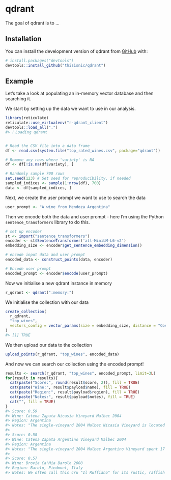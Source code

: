 
<!-- README.md is generated from README.Rmd. Please edit that file -->

# qdrant

<!-- badges: start -->
<!-- badges: end -->

The goal of qdrant is to …

## Installation

You can install the development version of qdrant from
[GitHub](https://github.com/) with:

``` r
# install.packages("devtools")
devtools::install_github("thisisnic/qdrant")
```

## Example

Let’s take a look at populating an in-memory vector database and then
searching it.

We start by setting up the data we want to use in our analysis.

``` r
library(reticulate)
reticulate::use_virtualenv("r-qdrant_client")
devtools::load_all(".")
#> ℹ Loading qdrant
```

``` r

# Read the CSV file into a data frame
df <- read.csv(system.file("top_rated_wines.csv", package="qdrant"))

# Remove any rows where 'variety' is NA
df <- df[!is.na(df$variety), ]

# Randomly sample 700 rows
set.seed(123) # Set seed for reproducibility, if needed
sampled_indices <- sample(1:nrow(df), 700)
data <- df[sampled_indices, ]
```

Next, we create the user prompt we want to use to search the data

``` r
user_prompt <- "A wine from Mendoza Argentina"
```

Then we encode both the data and user prompt - here I’m using the Python
`sentence_transformers` library to do this.

``` r
# set up encoder
st <- import("sentence_transformers")
encoder <- st$SentenceTransformer('all-MiniLM-L6-v2')
embedding_size <- encoder$get_sentence_embedding_dimension()

# encode input data and user prompt
encoded_data <- construct_points(data, encoder)

# Encode user prompt
encoded_prompt <- encoder$encode(user_prompt)
```

Now we initialise a new qdrant instance in memory

``` r
r_qdrant <- qdrant(":memory:")
```

We initialise the collection with our data

``` r
create_collection(
  r_qdrant,
  "top_wines", 
  vectors_config = vector_params(size = embedding_size, distance = "Cosine")
)
#> [1] TRUE
```

We then upload our data to the collection

``` r
upload_points(r_qdrant, "top_wines", encoded_data)
```

And now we can search our collection using the encoded prompt!

``` r
results <- search(r_qdrant, "top_wines", encoded_prompt, limit=3L)
for(result in results){
  cat(paste("Score:", round(result$score, 2)), fill = TRUE)
  cat(paste("Wine:", result$payload$name), fill = TRUE)
  cat(paste("Region:", result$payload$region), fill = TRUE)
  cat(paste("Notes:", result$payload$notes), fill = TRUE)
  cat("", fill = TRUE)
}
#> Score: 0.59
#> Wine: Catena Zapata Nicasia Vineyard Malbec 2004
#> Region: Argentina
#> Notes: "The single-vineyard 2004 Malbec Nicasia Vineyard is located in the Altamira district of Mendoza. It was aged for 18 months in new French oak. Opaque purple-colored, it exhibits a complex perfume of pain grille, scorched earth, mineral, licorice, blueberry, and black cherry. Thick on the palate, bordering on opulent, it has layers of fruit, silky tannins, and a long, fruit-filled finish. It will age effortlessly for another 6-8 years and provide pleasure through 2025. When all is said and done, Catena Zapata is the Argentina winery of reference – the standard of excellence for comparing all others. The brilliant, forward-thinking Nicolas Catena remains in charge, with his daughter, Laura, playing an increasingly large role. The Catena Zapata winery is an essential destination for fans of both architecture and wine in Mendoza. It is hard to believe, given the surge in popularity of Malbec in recent years, that Catena Zapata only began exporting Malbec to the United States in 1994."
#> 
#> Score: 0.58
#> Wine: Catena Zapata Argentino Vineyard Malbec 2004
#> Region: Argentina
#> Notes: "The single-vineyard 2004 Malbec Argentino Vineyard spent 17 months in new French oak. Remarkably fragrant and complex aromatically, it offers up aromas of wood smoke, creosote, pepper, clove, black cherry, and blackberry. Made in a similar, elegant style, it is the most structured of the three single vineyard wines, needing a minimum of a decade of additional cellaring. It should easily prove to be a 25-40 year wine. It is an exceptional achievement in Malbec. When all is said and done, Catena Zapata is the Argentina winery of reference – the standard of excellence for comparing all others. The brilliant, forward-thinking Nicolas Catena remains in charge, with his daughter, Laura, playing an increasingly large role. The Catena Zapata winery is an essential destination for fans of both architecture and wine in Mendoza. It is hard to believe, given the surge in popularity of Malbec in recent years, that Catena Zapata only began exporting Malbec to the United States in 1994."
#> 
#> Score: 0.57
#> Wine: Brovia Ca'Mia Barolo 2008
#> Region: Barolo, Piedmont, Italy
#> Notes: We often call this cru "Il Ruffiano" for its rustic, raffish nature.  This is a boisterous, friendly Barolo from the heart of Serralunga d'Alba with all that zone's lush fruit and generous body.  Here the wine thrusts us into the dense ambience of the forest: the dark berry-like fruit, the moss and underbrush, the truffles and mushrooms of the Langhe.  It's all there with bravado and confidence.  Warm, rich, dense … one of our best friends at the table.
```
